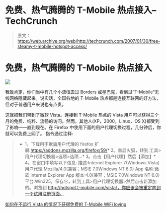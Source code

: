 # 免费、热气腾腾的 T-Mobile 热点接入–TechCrunch

> 原文：<https://web.archive.org/web/http://techcrunch.com/2007/01/30/free-steamy-t-mobile-hotspot-access/>

# 免费，热气腾腾的 T-Mobile 热点接入

![](img/e7476802d4425089f0004fffa8e97fb2.png)

我敢肯定，你们当中有几个小流氓去过 Borders 或星巴克，看到过“T-Mobile”无线网络隐藏起来。说实话，全国各地的 T-Mobile 热点都是连接互联网的好方法，但对于普通用户来说也有点贵。

这就把我们带到了微软 Vista。连接到 T-Mobile 热点的 Vista 用户可以获得三个月的免费、纯粹、流畅的访问。然而，其他人(XP，2000，Linux，OS X)都受到了影响——直到现在。在 Firefox 中使用下面的用户代理切换过程，几分钟后，你就可以免费上网了。
 指令通过注释:

> *   1。下载用于欺骗用户代理的 firefox 扩展:https://addons.mozilla.org/firefox/59/*   2。重启火狐，转到:工具>用户代理切换器>选项>选项…*   3。点击【用户代理】然后【添加】*   4。在窗口中填写以下信息:
>     描述:Internet Explorer 7(Windows Vista)
>     用户代理:Mozilla/4.0(兼容；MSIE 7.0Windows NT 6.0)
>     App 名称:微软 Internet Explorer
>     App 版本:4.0(兼容；MSIE 7.0Windows NT 6.0)
>     平台:Win325。保存它，转到工具>用户代理切换器>然后点击新添加的。浏览到 http://hotspot.t-mobile.com/vista/，你应该会被重定向到一个试用注册页面。
> 

[如何在不运行 Vista 的情况下获得免费的 T-Mobile WiFi loving](https://web.archive.org/web/20210228223834/http://www.engadget.com/2007/01/29/how-to-nab-free-t-mobile-wifi-lovin-without-running-vista/)